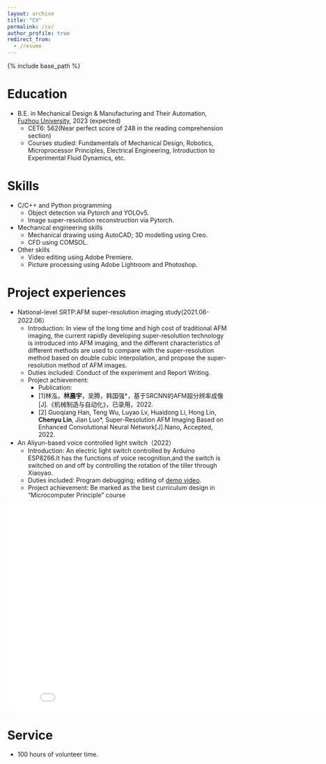 ```yaml
---
layout: archive
title: "CV"
permalink: /cv/
author_profile: true
redirect_from:
  - /resume
---
```


{% include base_path %}

Education
======
* B.E. in Mechanical Design & Manufacturing and Their Automation, [Fuzhou University](https://www.fzu.edu.cn/), 2023 (expected)
  * CET6: 562(Near perfect score of 248 in the reading comprehension section)
  * Courses studied: Fundamentals of Mechanical Design, Robotics, Microprocessor Principles, Electrical Engineering, Introduction to Experimental Fluid Dynamics, etc.

  
Skills
======
* C/C++ and Python programming
  * Object detection via Pytorch and YOLOv5.   
  * Image super-resolution reconstruction via Pytorch.
* Mechanical engineering skills
  * Mechanical drawing using AutoCAD; 3D modelling using Creo.
  * CFD using COMSOL.
* Other skills
  * Video editing using Adobe Premiere.
  * Picture processing using Adobe Lightroom and Photoshop.

Project experiences
=====
* National-level SRTP:AFM super-resolution imaging study(2021.06-2022.06）
  * Introduction: In view of the long time and high cost of traditional AFM imaging, the current rapidly developing super-resolution technology is introduced into AFM imaging, and the different characteristics of different methods are used to compare with the super-resolution method based on double cubic interpolation, and propose the super-resolution method of AFM images.
  * Duties included: Conduct of the experiment and Report Writing.
  * Project achievement:
    * Publication:
     * [1]林泓，**林晨宇**，吴腾，韩国强*，基于SRCNN的AFM超分辨率成像 [J].《机械制造与自动化》，已录用，2022.
     * [2] Guoqiang Han, Teng Wu, Luyao Lv, Huaidong Li, Hong Lin, **Chenyu Lin**, Jian Luo*, Super-Resolution AFM Imaging Based on Enhanced Convolutional Neural 		Network[J].Nano, Accepted, 2022.
* An Aliyun-based voice controlled light switch（2022）
  * Introduction: An electric light switch  controlled by Arduino ESP8266.It has the functions of voice recognition,and the switch is switched on and off by controlling the rotation of the tiller through Xiaoyao.
  * Duties included: Program debugging; editing of [demo video](https://www.bilibili.com/video/BV1g84y1w7uU/?vd_source=fe26f92cd0edfefb1b705f22b8722cfe).
  * Project achievement: Be marked as the best curriculum design in “Microcomputer Principle” course

<iframe src="//player.bilibili.com/player.html?aid=611169530&bvid=BV1g84y1w7uU&cid=1058631345&page=1&high_quality=1" width="840" height="472.5" scrolling="no" border="0" frameborder="no" framespacing="0" allowfullscreen="true"> </iframe>

Service 
======
* 100 hours of volunteer time.
